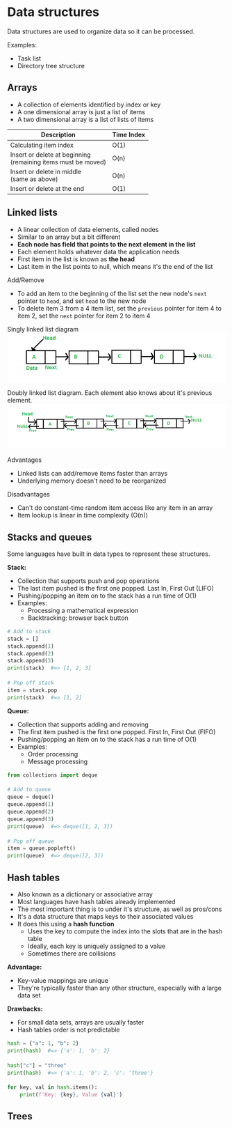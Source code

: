 # Data structures

Data structures are used to organize data so it can be processed.

Examples:
- Task list
- Directory tree structure

## Arrays

- A collection of elements identified by index or key
- A one dimensional array is just a list of items
- A two dimensional array is a list of lists of items

Description | Time Index
------------|---------------
Calculating item index                                            | O(1)
Insert or delete at beginning <br>(remaining items must be moved) | O(n)
Insert or delete in middle <br>(same as above)                    | O(n)
Insert or delete at the end                                       | O(1)

## Linked lists

- A linear collection of data elements, called nodes
- Similar to an array but a bit different
- **Each node has field that points to the next element in the list**
- Each element holds whatever data the application needs
- First item in the list is known as **the head**
- Last item in the list points to null, which means it's the end of the list

Add/Remove

- To add an item to the beginning of the list set the new node's `next` pointer to `head`, and set `head` to the new node
- To delete item 3 from a 4 item list, set the `previous` pointer for item 4 to item 2, set the `next` pointer for item 2 to item 4

Singly linked list diagram
![Singly linked list](/images/singly_linked_list.png)

Doubly linked list diagram. Each element also knows about it's previous element.
![Doubly linked list](/images/doubly_linked_list.png)

Advantages

- Linked lists can add/remove items faster than arrays
- Underlying memory doesn't need to be reorganized

Disadvantages

- Can't do constant-time random item access like any item in an array
- Item lookup is linear in time complexity (O(n))

## Stacks and queues

Some languages have built in data types to represent these structures. 

**Stack:** 
- Collection that supports push and pop operations
- The last item pushed is the first one popped. Last In, First Out (LIFO)
- Pushing/popping an item on to the stack has a run time of O(1)
- Examples:
    - Processing a mathematical expression
    - Backtracking: browser back button

```python
# Add to stack
stack = []
stack.append(1)
stack.append(2)
stack.append(3)
print(stack)  #=> [1, 2, 3]

# Pop off stack
item = stack.pop
print(stack)  #=> [1, 2]
```

**Queue:** 
- Collection that supports adding and removing
- The first item pushed is the first one popped. First In, First Out (FIFO)
- Pushing/popping an item on to the stack has a run time of O(1)
- Examples:
    - Order processing
    - Message processing

```python
from collections import deque

# Add to queue
queue = deque()
queue.append(1)
queue.append(2)
queue.append(3)
print(queue)  #=> deque([1, 2, 3])

# Pop off queue
item = queue.popleft()
print(queue)  #=> deque([2, 3])
```

## Hash tables

- Also known as a dictionary or associative array
- Most languages have hash tables already implemented
- The most important thing is to under it's structure, as well as pros/cons
- It's a data structure that maps keys to their associated values
- It does this using a **hash function**
    - Uses the key to compute the index into the slots that are in the hash table
    - Ideally, each key is uniquely assigned to a value
    - Sometimes there are collisions

**Advantage:**
- Key-value mappings are unique
- They're typically faster than any other structure, especially with a large data set

**Drawbacks:**
- For small data sets, arrays are usually faster
- Hash tables order is not predictable

```python
hash = {"a": 1, "b": 2}
print(hash)  #=> {'a': 1, 'b': 2}

hash["c"] = "three"
print(hash)  #=> {'a': 1, 'b': 2, 'c': 'three'}

for key, val in hash.items():
    print(f'Key: {key}, Value {val}')
```

## Trees